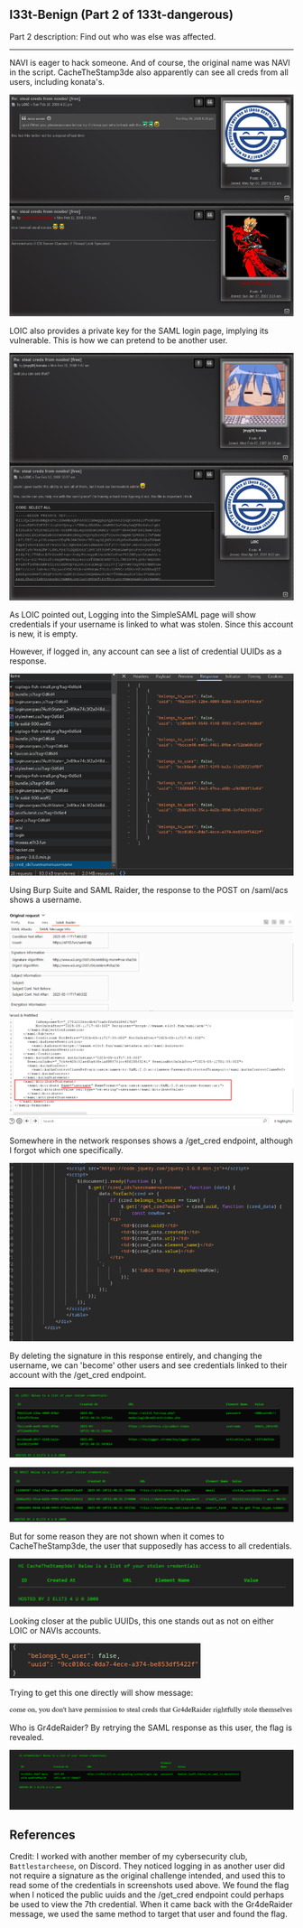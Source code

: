 ## l33t-Benign (Part 2 of 133t-dangerous)

Part 2 description: Find out who was else was affected.

---

NAVI is eager to hack someone. And of course, the original name was NAVI in the script. CacheTheStamp3de also apparently can see all creds from all users, including konata's.

![alt text](images/image-52.png)

LOIC also provides a private key for the SAML login page, implying its vulnerable. This is how we can pretend to be another user.

![alt text](images/image-53.png)

As LOIC pointed out, Logging into the SimpleSAML page will show credentials if your username is linked to what was stolen. Since this account is new, it is empty.

However, if logged in, any account can see a list of credential UUIDs as a response.

![alt text](images/image-64.png)

Using Burp Suite and SAML Raider, the response to the POST on /saml/acs shows a username.

![alt text](images/image-62.png)

Somewhere in the network responses shows a /get_cred endpoint, although I forgot which one specifically.

![alt text](images/image-65.png)

By deleting the signature in this response entirely, and changing the username, we can 'become' other users and see credentials linked to their account with the /get_cred endpoint.

![alt text](images/image-66.png)

![alt text](images/image-67.png)

But for some reason they are not shown when it comes to CacheTheStamp3de, the user that supposedly has access to all credentials.

![alt text](images/image-63.png)

Looking closer at the public UUIDs, this one stands out as not on either LOIC or NAVIs accounts.

![alt text](images/image-68.png)

Trying to get this one directly will show message:

![alt text](images/image-70.png)

Who is Gr4deRaider? By retrying the SAML response as this user, the flag is revealed.

![alt text](images/image-71.png)

## References

Credit: I worked with another member of my cybersecurity club, `Battlestarcheese`, on Discord. They noticed logging in as another user did not require a signature as the original challenge intended, and used this to read some of the credentials in screenshots used above. We found the flag when I noticed the public uuids and the /get_cred endpoint could perhaps be used to view the 7th credential. When it came back with the Gr4deRaider message, we used the same method to target that user and found the flag.
